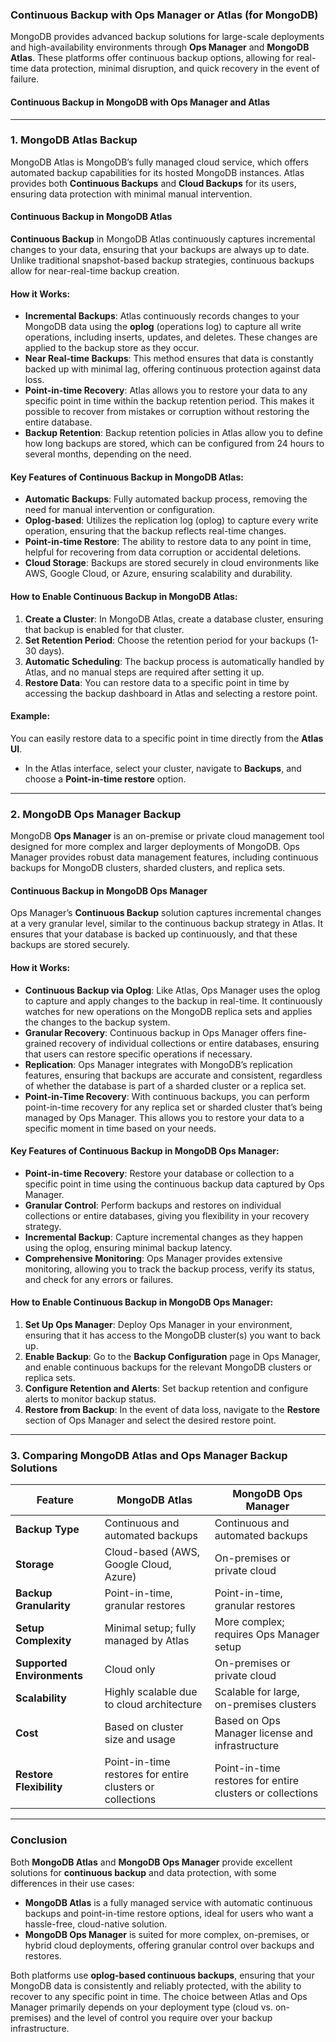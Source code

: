 ### **Continuous Backup with Ops Manager or Atlas (for MongoDB)**

MongoDB provides advanced backup solutions for large-scale deployments and high-availability environments through **Ops Manager** and **MongoDB Atlas**. These platforms offer continuous backup options, allowing for real-time data protection, minimal disruption, and quick recovery in the event of failure.

#### **Continuous Backup in MongoDB with Ops Manager and Atlas**

---

### **1. MongoDB Atlas Backup**

MongoDB Atlas is MongoDB’s fully managed cloud service, which offers automated backup capabilities for its hosted MongoDB instances. Atlas provides both **Continuous Backups** and **Cloud Backups** for its users, ensuring data protection with minimal manual intervention.

#### **Continuous Backup in MongoDB Atlas**

**Continuous Backup** in MongoDB Atlas continuously captures incremental changes to your data, ensuring that your backups are always up to date. Unlike traditional snapshot-based backup strategies, continuous backups allow for near-real-time backup creation.

#### **How it Works:**
- **Incremental Backups**: Atlas continuously records changes to your MongoDB data using the **oplog** (operations log) to capture all write operations, including inserts, updates, and deletes. These changes are applied to the backup store as they occur.
- **Near Real-time Backups**: This method ensures that data is constantly backed up with minimal lag, offering continuous protection against data loss.
- **Point-in-time Recovery**: Atlas allows you to restore your data to any specific point in time within the backup retention period. This makes it possible to recover from mistakes or corruption without restoring the entire database.
- **Backup Retention**: Backup retention policies in Atlas allow you to define how long backups are stored, which can be configured from 24 hours to several months, depending on the need.

#### **Key Features of Continuous Backup in MongoDB Atlas:**
- **Automatic Backups**: Fully automated backup process, removing the need for manual intervention or configuration.
- **Oplog-based**: Utilizes the replication log (oplog) to capture every write operation, ensuring that the backup reflects real-time changes.
- **Point-in-time Restore**: The ability to restore data to any point in time, helpful for recovering from data corruption or accidental deletions.
- **Cloud Storage**: Backups are stored securely in cloud environments like AWS, Google Cloud, or Azure, ensuring scalability and durability.

#### **How to Enable Continuous Backup in MongoDB Atlas:**
1. **Create a Cluster**: In MongoDB Atlas, create a database cluster, ensuring that backup is enabled for that cluster.
2. **Set Retention Period**: Choose the retention period for your backups (1-30 days).
3. **Automatic Scheduling**: The backup process is automatically handled by Atlas, and no manual steps are required after setting it up.
4. **Restore Data**: You can restore data to a specific point in time by accessing the backup dashboard in Atlas and selecting a restore point.

#### **Example**:
You can easily restore data to a specific point in time directly from the **Atlas UI**.
- In the Atlas interface, select your cluster, navigate to **Backups**, and choose a **Point-in-time restore** option.

---

### **2. MongoDB Ops Manager Backup**

MongoDB **Ops Manager** is an on-premise or private cloud management tool designed for more complex and larger deployments of MongoDB. Ops Manager provides robust data management features, including continuous backups for MongoDB clusters, sharded clusters, and replica sets.

#### **Continuous Backup in MongoDB Ops Manager**

Ops Manager’s **Continuous Backup** solution captures incremental changes at a very granular level, similar to the continuous backup strategy in Atlas. It ensures that your database is backed up continuously, and that these backups are stored securely.

#### **How it Works:**
- **Continuous Backup via Oplog**: Like Atlas, Ops Manager uses the oplog to capture and apply changes to the backup in real-time. It continuously watches for new operations on the MongoDB replica sets and applies the changes to the backup system.
- **Granular Recovery**: Continuous backup in Ops Manager offers fine-grained recovery of individual collections or entire databases, ensuring that users can restore specific operations if necessary.
- **Replication**: Ops Manager integrates with MongoDB’s replication features, ensuring that backups are accurate and consistent, regardless of whether the database is part of a sharded cluster or a replica set.
- **Point-in-Time Recovery**: With continuous backups, you can perform point-in-time recovery for any replica set or sharded cluster that’s being managed by Ops Manager. This allows you to restore your data to a specific moment in time based on your needs.

#### **Key Features of Continuous Backup in MongoDB Ops Manager:**
- **Point-in-time Recovery**: Restore your database or collection to a specific point in time using the continuous backup data captured by Ops Manager.
- **Granular Control**: Perform backups and restores on individual collections or entire databases, giving you flexibility in your recovery strategy.
- **Incremental Backup**: Capture incremental changes as they happen using the oplog, ensuring minimal backup latency.
- **Comprehensive Monitoring**: Ops Manager provides extensive monitoring, allowing you to track the backup process, verify its status, and check for any errors or failures.

#### **How to Enable Continuous Backup in MongoDB Ops Manager:**
1. **Set Up Ops Manager**: Deploy Ops Manager in your environment, ensuring that it has access to the MongoDB cluster(s) you want to back up.
2. **Enable Backup**: Go to the **Backup Configuration** page in Ops Manager, and enable continuous backups for the relevant MongoDB clusters or replica sets.
3. **Configure Retention and Alerts**: Set backup retention and configure alerts to monitor backup status.
4. **Restore from Backup**: In the event of data loss, navigate to the **Restore** section of Ops Manager and select the desired restore point.

---

### **3. Comparing MongoDB Atlas and Ops Manager Backup Solutions**

| **Feature**               | **MongoDB Atlas**                         | **MongoDB Ops Manager**                     |
|---------------------------|-------------------------------------------|---------------------------------------------|
| **Backup Type**            | Continuous and automated backups          | Continuous and automated backups            |
| **Storage**                | Cloud-based (AWS, Google Cloud, Azure)    | On-premises or private cloud               |
| **Backup Granularity**     | Point-in-time, granular restores          | Point-in-time, granular restores            |
| **Setup Complexity**       | Minimal setup; fully managed by Atlas     | More complex; requires Ops Manager setup   |
| **Supported Environments** | Cloud only                               | On-premises or private cloud               |
| **Scalability**            | Highly scalable due to cloud architecture | Scalable for large, on-premises clusters   |
| **Cost**                   | Based on cluster size and usage          | Based on Ops Manager license and infrastructure |
| **Restore Flexibility**    | Point-in-time restores for entire clusters or collections | Point-in-time restores for entire clusters or collections |

---

### **Conclusion**

Both **MongoDB Atlas** and **MongoDB Ops Manager** provide excellent solutions for **continuous backup** and data protection, with some differences in their use cases:

- **MongoDB Atlas** is a fully managed service with automatic continuous backups and point-in-time restore options, ideal for users who want a hassle-free, cloud-native solution.
- **MongoDB Ops Manager** is suited for more complex, on-premises, or hybrid cloud deployments, offering granular control over backups and restores.

Both platforms use **oplog-based continuous backups**, ensuring that your MongoDB data is consistently and reliably protected, with the ability to recover to any specific point in time. The choice between Atlas and Ops Manager primarily depends on your deployment type (cloud vs. on-premises) and the level of control you require over your backup infrastructure.